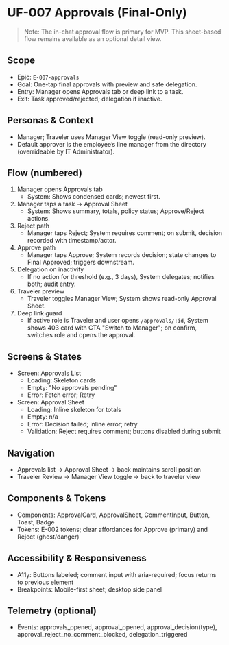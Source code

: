 # UF-007 Approvals (Final-Only)

> Note: The in-chat approval flow is primary for MVP. This sheet-based flow remains available as an optional detail view.

## Scope
- Epic: `E-007-approvals`
- Goal: One-tap final approvals with preview and safe delegation.
- Entry: Manager opens Approvals tab or deep link to a task.
- Exit: Task approved/rejected; delegation if inactive.

## Personas & Context
- Manager; Traveler uses Manager View toggle (read-only preview).
- Default approver is the employee’s line manager from the directory (overrideable by IT Administrator).

## Flow (numbered)
1) Manager opens Approvals tab
   - System: Shows condensed cards; newest first.
2) Manager taps a task → Approval Sheet
   - System: Shows summary, totals, policy status; Approve/Reject actions.
3) Reject path
   - Manager taps Reject; System requires comment; on submit, decision recorded with timestamp/actor.
4) Approve path
   - Manager taps Approve; System records decision; state changes to Final Approved; triggers downstream.
5) Delegation on inactivity
   - If no action for threshold (e.g., 3 days), System delegates; notifies both; audit entry.
6) Traveler preview
   - Traveler toggles Manager View; System shows read-only Approval Sheet.
7) Deep link guard
   - If active role is Traveler and user opens `/approvals/:id`, System shows 403 card with CTA "Switch to Manager"; on confirm, switches role and opens the approval.

## Screens & States
- Screen: Approvals List
  - Loading: Skeleton cards
  - Empty: "No approvals pending"
  - Error: Fetch error; Retry
- Screen: Approval Sheet
  - Loading: Inline skeleton for totals
  - Empty: n/a
  - Error: Decision failed; inline error; retry
  - Validation: Reject requires comment; buttons disabled during submit

## Navigation
- Approvals list → Approval Sheet → back maintains scroll position
- Traveler Review → Manager View toggle → back to traveler view

## Components & Tokens
- Components: ApprovalCard, ApprovalSheet, CommentInput, Button, Toast, Badge
- Tokens: E-002 tokens; clear affordances for Approve (primary) and Reject (ghost/danger)

## Accessibility & Responsiveness
- A11y: Buttons labeled; comment input with aria-required; focus returns to previous element
- Breakpoints: Mobile-first sheet; desktop side panel

## Telemetry (optional)
- Events: approvals_opened, approval_opened, approval_decision(type), approval_reject_no_comment_blocked, delegation_triggered
